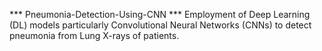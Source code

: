 *** Pneumonia-Detection-Using-CNN ***
Employment of Deep Learning (DL) models particularly Convolutional Neural Networks (CNNs) to detect pneumonia from Lung X-rays of patients.
